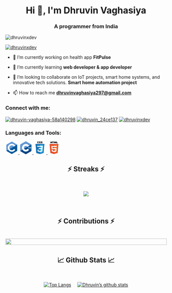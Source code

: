 <h1 align="center">Hi 👋, I'm Dhruvin Vaghasiya</h1>
<h3 align="center">A programmer from India</h3>

<p align="left"> <img src="https://komarev.com/ghpvc/?username=dhruvinxdev&label=Profile%20views&color=0e75b6&style=flat" alt="dhruvinxdev" /> </p>

<p align="left"> <a href="https://github.com/ryo-ma/github-profile-trophy"><img src="https://github-profile-trophy.vercel.app/?username=dhruvinxdev" alt="dhruvinxdev" /></a> </p>

- 🔭 I’m currently working on health app **FitPulse**

- 🌱 I’m currently learning **web developer & app developer**

- 👯 I’m looking to collaborate on IoT projects, smart home systems, and innovative tech solutions. **Smart home automation project**

- 📫 How to reach me **dhruvinvaghasiya297@gmail.com**

<h3 align="left">Connect with me:</h3>
<p align="left">
<a href="https://linkedin.com/in/dhruvin-vaghasiya-58a140298" target="blank"><img align="center" src="https://raw.githubusercontent.com/rahuldkjain/github-profile-readme-generator/master/src/images/icons/Social/linked-in-alt.svg" alt="dhruvin-vaghasiya-58a140298" height="30" width="40" /></a>
<a href="https://www.hackerrank.com/dhruvin_24ce137" target="blank"><img align="center" src="https://raw.githubusercontent.com/rahuldkjain/github-profile-readme-generator/master/src/images/icons/Social/hackerrank.svg" alt="dhruvin_24ce137" height="30" width="40" /></a>
<a href="https://www.leetcode.com/dhruvinxdev" target="blank"><img align="center" src="https://raw.githubusercontent.com/rahuldkjain/github-profile-readme-generator/master/src/images/icons/Social/leet-code.svg" alt="dhruvinxdev" height="30" width="40" /></a>
</p>

<h3 align="left">Languages and Tools:</h3>
<p align="left"> 
  <a href="https://www.cprogramming.com/" target="_blank" rel="noreferrer"> 
    <img src="https://raw.githubusercontent.com/devicons/devicon/master/icons/c/c-original.svg" alt="c" width="40" height="40"/> 
  </a> 
  <a href="https://www.w3schools.com/cpp/" target="_blank" rel="noreferrer"> 
    <img src="https://raw.githubusercontent.com/devicons/devicon/master/icons/cplusplus/cplusplus-original.svg" alt="cplusplus" width="40" height="40"/> 
  </a> 
  <a href="https://www.w3schools.com/css/" target="_blank" rel="noreferrer"> 
    <img src="https://raw.githubusercontent.com/devicons/devicon/master/icons/css3/css3-original-wordmark.svg" alt="css3" width="40" height="40"/> 
  </a> 
  <a href="https://www.w3.org/html/" target="_blank" rel="noreferrer"> 
    <img src="https://raw.githubusercontent.com/devicons/devicon/master/icons/html5/html5-original-wordmark.svg" alt="html5" width="40" height="40"/> 
  </a> 
</p>

<h2 align="center">⚡ Streaks ⚡</h2>
<br />
<p align=center>
  <div align=center>
    <picture>
      <source media="(prefers-color-scheme: dark)" srcset="https://streak-stats.demolab.com?user=dhruvinxdev&theme=dark&card_width=900&card_height=300" />
      <img src="https://streak-stats.demolab.com?user=dhruvinxdev&theme=radical" />
    </picture>
  </div>
</p>
<p align=center>
  <br>
  <h2 align="center">⚡ Contributions ⚡</h2>
  <br>
  <img src="https://github-readme-activity-graph.vercel.app/graph?username=dhruvinxdev&theme=react-dark&bg_color=20232a&hide_border=true" width="100%" height="70%"/>
   <br>
</p>
<div align="center">  
<h2>📈 Github Stats 📈</h2>
<br>
  
 [![Top Langs](https://github-readme-stats.vercel.app/api/top-langs/?username=dhruvinxdev&theme=radical)](https://github.com/dhruvinxdev)&nbsp;&nbsp;&nbsp;&nbsp;  [![Dhruvin’s github stats](https://github-readme-stats.vercel.app/api?username=dhruvinxdev&theme=radical)](https://github.com/dhruvinxdev)

</div>

